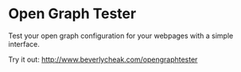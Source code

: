 # Open Graph Tester

Test your open graph configuration for your webpages with a simple interface.

Try it out: http://www.beverlycheak.com/opengraphtester
